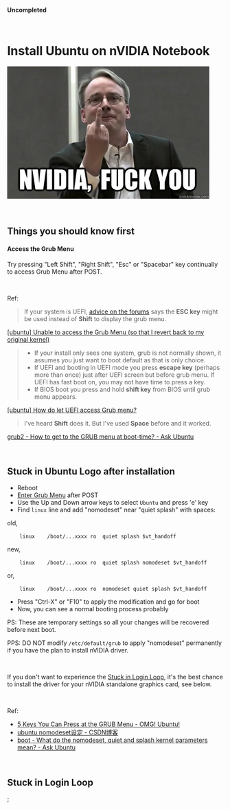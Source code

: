 **Uncompleted**

<br/>

# Install Ubuntu on nVIDIA Notebook

![](./NVIDIA-FUCK-YOU.jpg?raw=true)

<br/>

## Things you should know first

#### Access the Grub Menu

Try pressing "Left Shift", "Right Shift", "Esc" or "Spacebar" key continually to access Grub Menu after POST.

<br/>

Ref:

> If your system is UEFI, [advice on the forums](https://ubuntuforums.org/showthread.php?t=2345616#post13579808) says the **ESC key** might be used instead of **Shift** to display the grub menu.

[\[ubuntu\] Unable to access the Grub Menu (so that I revert back to my original kernel)](https://ubuntuforums.org/showthread.php?t=2361442#post_13645818)

> - If your install only sees one system, grub is not normally shown, it assumes you just want to boot default as that is only choice.    
> - If UEFI and booting in UEFI mode you press **escape key** (perhaps more than once) just after UEFI screen but before grub menu. If UEFI has fast boot on, you may not have time to press a key.    
> - If BIOS boot you press and hold **shift key** from BIOS until grub menu appears.

[\[ubuntu\] How do let UEFI access Grub menu?](https://ubuntuforums.org/showthread.php?t=2345616#post13579808)

> I've heard **Shift** does it. But I've used **Space** before and it worked.

[grub2 - How to get to the GRUB menu at boot-time? - Ask Ubuntu](https://askubuntu.com/questions/16042/how-to-get-to-the-grub-menu-at-boot-time#answer-16048)

<br/>

## Stuck in Ubuntu Logo after installation

- Reboot
- [Enter Grub Menu](#access-the-grub-menu) after POST
- Use the Up and Down arrow keys to select ```Ubuntu``` and press 'e' key
- Find ```linux``` line and add "nomodeset" near "quiet splash" with spaces:

old,
```
    linux    /boot/...xxxx ro  quiet splash $vt_handoff
```
new,
```
    linux    /boot/...xxxx ro  quiet splash nomodeset $vt_handoff
```
or,
```
    linux    /boot/...xxxx ro  nomodeset quiet splash $vt_handoff
```
- Press "Ctrl-X" or "F10" to apply the modification and go for boot
- Now, you can see a normal booting process probably

PS: These are temporary settings so all your changes will be recovered before next boot.

PPS: DO NOT modify ```/etc/default/grub``` to apply "nomodeset" permanently if you have the plan to install nVIDIA driver.

<br/>

If you don't want to experience the [Stuck in Login Loop](#stuck-in-login-loop), it's the best chance to install the driver for your nVIDIA standalone graphics card, see below.

<br/>

Ref:

- [5 Keys You Can Press at the GRUB Menu - OMG! Ubuntu!](https://www.omgubuntu.co.uk/2016/07/key-to-show-grub-menu-ubuntu)
- [ubuntu nomodeset设定 - CSDN博客](https://blog.csdn.net/CaptainHailong/article/details/79765579)
- [boot - What do the nomodeset, quiet and splash kernel parameters mean? - Ask Ubuntu](https://askubuntu.com/questions/716957/what-do-the-nomodeset-quiet-and-splash-kernel-parameters-mean)

<br/>

## Stuck in Login Loop 

;

<br/>

